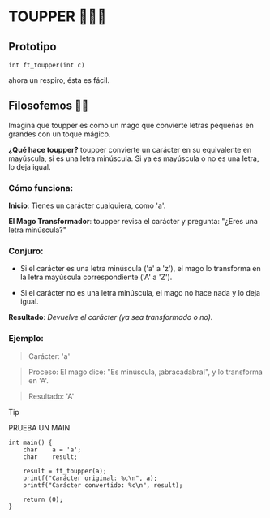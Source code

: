 # TOUPPER 🔡✨🔠
## Prototipo
``` int	ft_toupper(int c) ```

ahora un respiro, ésta es fácil.
## Filosofemos 🚬🌿
Imagina que toupper es como un mago que convierte letras pequeñas en grandes con un toque mágico.

**¿Qué hace toupper?**
toupper convierte un carácter en su equivalente en mayúscula, si es una letra minúscula. Si ya es mayúscula o no es una letra, lo deja igual.

### Cómo funciona:
**Inicio**: Tienes un carácter cualquiera, como 'a'.

**El Mago Transformador**: toupper revisa el carácter y pregunta: "¿Eres una letra minúscula?"

### Conjuro:

- Si el carácter es una letra minúscula ('a' a 'z'), el mago lo transforma en la letra mayúscula correspondiente ('A' a 'Z').

- Si el carácter no es una letra minúscula, el mago no hace nada y lo deja igual.

**Resultado**: *Devuelve el carácter (ya sea transformado o no).*

### Ejemplo:
>Carácter: 'a'

>Proceso: El mago dice: "Es minúscula, ¡abracadabra!", y lo transforma en 'A'.

>Resultado: 'A'

>[!TIP]
> PRUEBA UN MAIN
```
int main() {
	char	a = 'a';
	char	result;

	result = ft_toupper(a);
	printf("Carácter original: %c\n", a);
	printf("Carácter convertido: %c\n", result);

	return (0);
}
``` 
